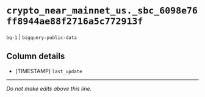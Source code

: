 # `crypto_near_mainnet_us._sbc_6098e76ff8944ae88f2716a5c772913f`
`bq-1` | `bigquery-public-data`

## Column details
* [TIMESTAMP] `last_update`

-------------------------------------------------------------------------------
*Do not make edits above this line.*
